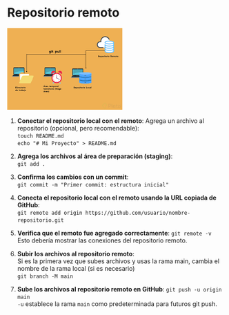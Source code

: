 # Repositorio remoto 
![alt text](../images/images.png)

1. **Conectar el repositorio local con el remoto**:
Agrega un archivo al repositorio (opcional, pero recomendable):  
`touch README.md`  
`echo "# Mi Proyecto" > README.md`  
2. **Agrega los archivos al área de preparación (staging)**:  
`git add .`  

3. **Confirma los cambios con un commit**:   
`git commit -m "Primer commit: estructura inicial"`

4. **Conecta el repositorio local con el remoto usando la URL copiada de GitHub**:  
`git remote add origin https://github.com/usuario/nombre-repositorio.git` 

5. **Verifica que el remoto fue agregado correctamente**:
`git remote -v`  
Esto debería mostrar las conexiones del repositorio remoto.  
6. **Subir los archivos al repositorio remoto**:    
Si es la primera vez que subes archivos y usas la rama main, cambia el nombre de la rama local (si es necesario)    
`git branch -M main`  
7. **Sube los archivos al repositorio remoto en GitHub**:
`git push -u origin main`  
`-u` establece la rama `main` como predeterminada para futuros git push.  

